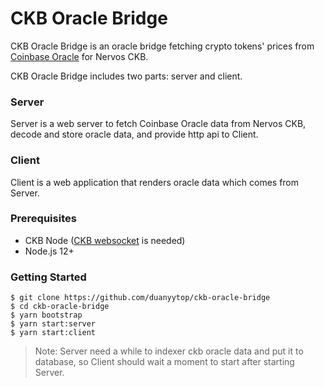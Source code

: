 # CKB Oracle Bridge

CKB Oracle Bridge is an oracle bridge fetching crypto tokens' prices from [Coinbase Oracle](https://docs.pro.coinbase.com/#oracle) for Nervos CKB.

CKB Oracle Bridge includes two parts: server and client.

### Server

Server is a web server to fetch Coinbase Oracle data from Nervos CKB, decode and store oracle data, and provide http api to Client.

### Client

Client is a web application that renders oracle data which comes from Server.

### Prerequisites

- CKB Node ([CKB websocket](https://github.com/nervosnetwork/ckb/wiki/RPC-subscription) is needed)
- Node.js 12+

### Getting Started

```shell
$ git clone https://github.com/duanyytop/ckb-oracle-bridge
$ cd ckb-oracle-bridge
$ yarn bootstrap
$ yarn start:server
$ yarn start:client
```

> Note: Server need a while to indexer ckb oracle data and put it to database, so Client should wait a moment to start after starting Server.
